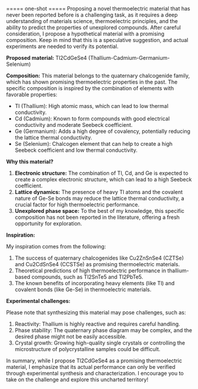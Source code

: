 ===== one-shot =====
Proposing a novel thermoelectric material that has never been reported before is a challenging task, as it requires a deep understanding of materials science, thermoelectric principles, and the ability to predict the properties of unexplored compounds. After careful consideration, I propose a hypothetical material with a promising composition. Keep in mind that this is a speculative suggestion, and actual experiments are needed to verify its potential.

**Proposed material:** Tl2CdGeSe4 (Thallium-Cadmium-Germanium-Selenium)

**Composition:** This material belongs to the quaternary chalcogenide family, which has shown promising thermoelectric properties in the past. The specific composition is inspired by the combination of elements with favorable properties:

* Tl (Thallium): High atomic mass, which can lead to low thermal conductivity.
* Cd (Cadmium): Known to form compounds with good electrical conductivity and moderate Seebeck coefficient.
* Ge (Germanium): Adds a high degree of covalency, potentially reducing the lattice thermal conductivity.
* Se (Selenium): Chalcogen element that can help to create a high Seebeck coefficient and low thermal conductivity.

**Why this material?**

1. **Electronic structure:** The combination of Tl, Cd, and Ge is expected to create a complex electronic structure, which can lead to a high Seebeck coefficient.
2. **Lattice dynamics:** The presence of heavy Tl atoms and the covalent nature of Ge-Se bonds may reduce the lattice thermal conductivity, a crucial factor for high thermoelectric performance.
3. **Unexplored phase space:** To the best of my knowledge, this specific composition has not been reported in the literature, offering a fresh opportunity for exploration.

**Inspiration:**

My inspiration comes from the following:

1. The success of quaternary chalcogenides like Cu2ZnSnSe4 (CZTSe) and Cu2CdSnSe4 (CCSTSe) as promising thermoelectric materials.
2. Theoretical predictions of high thermoelectric performance in thallium-based compounds, such as Tl2SnTe5 and Tl2PbTe5.
3. The known benefits of incorporating heavy elements (like Tl) and covalent bonds (like Ge-Se) in thermoelectric materials.

**Experimental challenges:**

Please note that synthesizing this material may pose challenges, such as:

1. Reactivity: Thallium is highly reactive and requires careful handling.
2. Phase stability: The quaternary phase diagram may be complex, and the desired phase might not be easily accessible.
3. Crystal growth: Growing high-quality single crystals or controlling the microstructure of polycrystalline samples could be difficult.

In summary, while I propose Tl2CdGeSe4 as a promising thermoelectric material, I emphasize that its actual performance can only be verified through experimental synthesis and characterization. I encourage you to take on the challenge and explore this uncharted territory!

